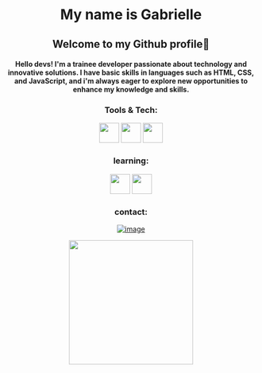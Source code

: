 <h1 align="center"> My name is Gabrielle </h1>

<h2 align="center"> Welcome to my Github profile🐸 </h2>


<h4 align="center"> Hello devs! I'm a trainee developer passionate about technology and innovative solutions. I have basic skills in languages such as HTML, CSS, and JavaScript, and i'm always eager to explore new opportunities to enhance my knowledge and skills. </h4>


<h3 align="center"> Tools &amp; Tech: </h3>           

<p align="center">
<img src="https://cdn.jsdelivr.net/gh/devicons/devicon/icons/html5/html5-original.svg" width="40" height="40"/> <img src="https://cdn.jsdelivr.net/gh/devicons/devicon/icons/css3/css3-original.svg" width="40" height="40"/> <img src="https://cdn.jsdelivr.net/gh/devicons/devicon/icons/javascript/javascript-original.svg" width="40" height="40"/></p>


<h3 align="center"> learning: </h3>

<p align="center"> <img src="https://cdn.jsdelivr.net/gh/devicons/devicon/icons/git/git-original.svg" width="40" height="40"/>  <img src="https://cdn.jsdelivr.net/gh/devicons/devicon/icons/nodejs/nodejs-original.svg" width="40" height="40"/></p>

<h3 align="center">contact:</h3>

<div align="center">
  
 [![image](https://img.shields.io/badge/LinkedIn-0077B5?style=for-the-badge&logo=linkedin&logoColor=white&link=https://www.linkedin.com/in/gabrielle-t-773932135/)](https://www.linkedin.com/in/gabrielle-a-773932135/)

 <img src="https://user-images.githubusercontent.com/82898190/221376710-eba07802-bbde-4f3b-ab7b-bb979c97750e.png" width="250" height="250"/>
<div>
<a href="https://github.com/gabrielletasilva">
</div>

 </div>
 
